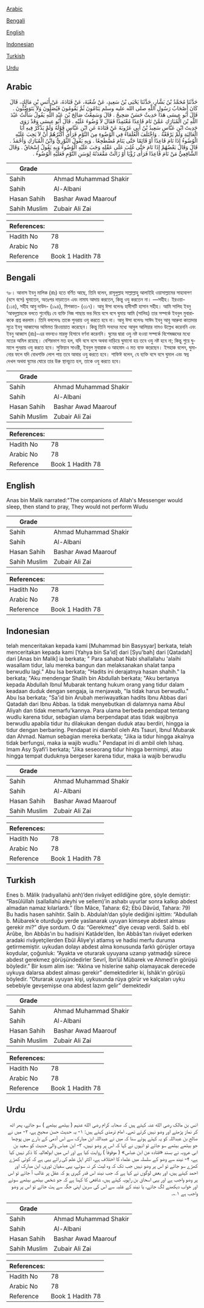 [Arabic](#arabic)

[Bengali](#bengali)

[English](#english)

[Indonesian](#indonesian)

[Turkish](#turkish)

[Urdu](#urdu)

## Arabic


<div dir="rtl" lang="ar" style={{fontSize:'larger',backgroundColor:'#f8f9fa',padding:20}}>
حَدَّثَنَا مُحَمَّدُ بْنُ بَشَّارٍ، حَدَّثَنَا يَحْيَى بْنُ سَعِيدٍ، عَنْ شُعْبَةَ، عَنْ قَتَادَةَ، عَنْ أَنَسِ بْنِ مَالِكٍ، قَالَ كَانَ أَصْحَابُ رَسُولِ اللَّهِ صلى الله عليه وسلم يَنَامُونَ ثُمَّ يَقُومُونَ فَيُصَلُّونَ وَلاَ يَتَوَضَّئُونَ ‏.‏ قَالَ أَبُو عِيسَى هَذَا حَدِيثٌ حَسَنٌ صَحِيحٌ ‏.‏ قَالَ وَسَمِعْتُ صَالِحَ بْنَ عَبْدِ اللَّهِ يَقُولُ سَأَلْتُ عَبْدَ اللَّهِ بْنَ الْمُبَارَكِ عَمَّنْ نَامَ قَاعِدًا مُعْتَمِدًا فَقَالَ لاَ وُضُوءَ عَلَيْهِ ‏.‏ قَالَ أَبُو عِيسَى وَقَدْ رَوَى حَدِيثَ ابْنِ عَبَّاسٍ سَعِيدُ بْنُ أَبِي عَرُوبَةَ عَنْ قَتَادَةَ عَنِ ابْنِ عَبَّاسٍ قَوْلَهُ وَلَمْ يَذْكُرْ فِيهِ أَبَا الْعَالِيَةِ وَلَمْ يَرْفَعْهُ ‏.‏ وَاخْتَلَفَ الْعُلَمَاءُ فِي الْوُضُوءِ مِنَ النَّوْمِ فَرَأَى أَكْثَرُهُمْ أَنْ لاَ يَجِبَ عَلَيْهِ الْوُضُوءُ إِذَا نَامَ قَاعِدًا أَوْ قَائِمًا حَتَّى يَنَامَ مُضْطَجِعًا ‏.‏ وَبِهِ يَقُولُ الثَّوْرِيُّ وَابْنُ الْمُبَارَكِ وَأَحْمَدُ ‏.‏ قَالَ وَقَالَ بَعْضُهُمْ إِذَا نَامَ حَتَّى غُلِبَ عَلَى عَقْلِهِ وَجَبَ عَلَيْهِ الْوُضُوءُ وَبِهِ يَقُولُ إِسْحَاقُ ‏.‏ وَقَالَ الشَّافِعِيُّ مَنْ نَامَ قَاعِدًا فَرَأَى رُؤْيَا أَوْ زَالَتْ مَقْعَدَتُهُ لِوَسَنِ النَّوْمِ فَعَلَيْهِ الْوُضُوءُ ‏.‏
</div>
<div style={{backgroundColor:'#f8f9fa',padding:20, marginBottom: 10}}><table> <thead> <tr> <th>Grade</th> <th></th> </tr> </thead> <tbody> <tr><td>Sahih</td><td>Ahmad Muhammad Shakir</td></tr><tr><td>Sahih</td><td>Al-Albani</td></tr><tr><td>Hasan Sahih</td><td>Bashar Awad Maarouf</td></tr><tr><td>Sahih Muslim</td><td>Zubair Ali Zai</td></tr></tbody></table><table> <thead> <tr> <th>References:</th> <th></th> </tr> </thead> <tbody><tr><td>Hadith No</td><td>78</td></tr><tr><td>Arabic No</td><td>78</td></tr><tr><td>Reference</td><td>Book 1 Hadith 78</td></tr></tbody></table></div>

## Bengali


<div dir="ltr" lang="bn" style={{fontSize:'larger',backgroundColor:'#f8f9fa',padding:20}}>
৭৮। আনাস ইবনু মালিক (রাঃ) হতে বর্ণিত আছে, তিনি বলেন, রাসূলুল্লাহ সাল্লাল্লাহু আলাইহি ওয়াসাল্লামের সাহাবাগণ (বসে বসে) ঘুমাতেন, অতঃপর দাড়াতেন এবং নামায আদায় করতেন, কিন্তু ওযু করতেন না। —সহীহ। ইরওয়া- (১১৪), সহীহ আবু দাউদ- (১৯৪), মিশকাত- (৩১৭)। আবু ঈসা বলেনঃ হাদীসটি হাসান সহীহ। আমি সালিহ ইবনু ‘আবদুল্লাহকে বলতে শুনেছিঃ যে ব্যক্তি নিজ পাছায় ভর দিয়ে বসে বসে ঘুমায় আমি (সালিহ) তার সম্পর্কে ইবনুল মুবারাককে প্রশ্ন করলাম। তিনি বললেনঃ তাকে পুনরায় ওযু করতে হবে না। আবু ঈসা বলেনঃ সাঈদ ইবনু আবু আরুবা কাতাদার সূত্রে ইবনু আব্বাসের অভিমত রিওয়ায়াত করেছেন। কিন্তু তিনি সনদের মধ্যে আবুল আলিয়ার নামও উল্লেখ করেননি এবং ইবনু আব্বাস (রাঃ)-এর বক্তব্যও মারফু হিসাবে বর্ণনা করেননি। ঘুমের দ্বারা ওযু নষ্ট হওয়া সম্পর্কে বিশেষজ্ঞদের মধ্যে মতের অমিল রয়েছে। বেশিরভাগ মত হল, যদি বসে বসে অথবা দাড়িয়ে ঘুমানো হয় তবে ওযু নষ্ট হবে না; কিন্তু শুয়ে ঘুমালে পুনরায় ওযু করতে হবে। সুফিয়ান সাওরী, ইবনুল মুবারাক ও আহমাদ এ মত ব্যক্ত করেছেন। ইসহাক বলেন, ঘুমানোর ফলে যদি বোধশক্তি লোপ পায় তবে আবার ওযু করতে হবে। শাফিঈ বলেন, যে ব্যক্তি বসে বসে ঘুমাল এবং স্বপ্ন দেখল অথবা ঘুমের ঘোরে তার উরু স্থানচ্যুত হল, তাকে ওযু করতে হবে।
</div>
<div style={{backgroundColor:'#f8f9fa',padding:20, marginBottom: 10}}><table> <thead> <tr> <th>Grade</th> <th></th> </tr> </thead> <tbody> <tr><td>Sahih</td><td>Ahmad Muhammad Shakir</td></tr><tr><td>Sahih</td><td>Al-Albani</td></tr><tr><td>Hasan Sahih</td><td>Bashar Awad Maarouf</td></tr><tr><td>Sahih Muslim</td><td>Zubair Ali Zai</td></tr></tbody></table><table> <thead> <tr> <th>References:</th> <th></th> </tr> </thead> <tbody><tr><td>Hadith No</td><td>78</td></tr><tr><td>Arabic No</td><td>78</td></tr><tr><td>Reference</td><td>Book 1 Hadith 78</td></tr></tbody></table></div>

## English


<div dir="ltr" lang="en" style={{fontSize:'larger',backgroundColor:'#f8f9fa',padding:20}}>
Anas bin Malik narrated:"The companions of Allah's Messenger would sleep, then stand to pray, They would not perform Wudu
</div>
<div style={{backgroundColor:'#f8f9fa',padding:20, marginBottom: 10}}><table> <thead> <tr> <th>Grade</th> <th></th> </tr> </thead> <tbody> <tr><td>Sahih</td><td>Ahmad Muhammad Shakir</td></tr><tr><td>Sahih</td><td>Al-Albani</td></tr><tr><td>Hasan Sahih</td><td>Bashar Awad Maarouf</td></tr><tr><td>Sahih Muslim</td><td>Zubair Ali Zai</td></tr></tbody></table><table> <thead> <tr> <th>References:</th> <th></th> </tr> </thead> <tbody><tr><td>Hadith No</td><td>78</td></tr><tr><td>Arabic No</td><td>78</td></tr><tr><td>Reference</td><td>Book 1 Hadith 78</td></tr></tbody></table></div>

## Indonesian


<div dir="ltr" lang="id" style={{fontSize:'larger',backgroundColor:'#f8f9fa',padding:20}}>
telah menceritakan kepada kami [Muhammad bin Basysyar] berkata, telah menceritakan kepada kami [Yahya bin Sa'id] dari [Syu'bah] dari [Qatadah] dari [Anas bin Malik] ia berkata; " Para sahabat Nabi shallallahu 'alaihi wasallam tidur, lalu mereka bangun dan melaksanakan shalat tanpa berwudlu lagi." Abu Isa berkata; "Hadits ini derajatnya hasan shahih." Ia berkata; "Aku mendengar Shalih bin Abdullah berkata; "Aku bertanya kepada Abdullah Ibnul Mubarak tentang hukum orang yang tidur dalam keadaan duduk dengan sengaja, ia menjawab, "Ia tidak harus berwudlu." Abu Isa berkata; "Sa'id bin Arubah meriwayatkan hadits Ibnu Abbas dari Qatadah dari Ibnu Abbas. Ia tidak menyebutkan di dalamnya nama Abul Aliyah dan tidak memarfu'kannya. Para ulama berbeda pendapat tentang wudlu karena tidur, sebagian ulama berpendapat atas tidak wajibnya berwudlu apabila tidur itu dilakukan dengan duduk atau berdiri, hingga ia tidur dengan berbaring. Pendapat ini diambil oleh Ats Tsauri, Ibnul Mubarak dan Ahmad. Namun sebagian mereka berkata; "Jika ia tidur hingga akalnya tidak berfungsi, maka ia wajib wudlu." Pendapat ini di ambil oleh Ishaq. Imam Asy Syafi'i berkata; "Jika seseorang tidur hingga bermimpi, atau hingga tempat duduknya bergeser karena tidur, maka ia wajib berwudlu
</div>
<div style={{backgroundColor:'#f8f9fa',padding:20, marginBottom: 10}}><table> <thead> <tr> <th>Grade</th> <th></th> </tr> </thead> <tbody> <tr><td>Sahih</td><td>Ahmad Muhammad Shakir</td></tr><tr><td>Sahih</td><td>Al-Albani</td></tr><tr><td>Hasan Sahih</td><td>Bashar Awad Maarouf</td></tr><tr><td>Sahih Muslim</td><td>Zubair Ali Zai</td></tr></tbody></table><table> <thead> <tr> <th>References:</th> <th></th> </tr> </thead> <tbody><tr><td>Hadith No</td><td>78</td></tr><tr><td>Arabic No</td><td>78</td></tr><tr><td>Reference</td><td>Book 1 Hadith 78</td></tr></tbody></table></div>

## Turkish


<div dir="ltr" lang="tr" style={{fontSize:'larger',backgroundColor:'#f8f9fa',padding:20}}>
Enes b. Mâlik (radıyallahü anh)’den rivâyet edildiğine göre, şöyle demiştir: “Rasûlüllah (sallallahü aleyhi ve sellem)’in ashabı uyurlar sonra kalkıp abdest almadan namaz kılarlardı.” (İbn Mâce, Tahara: 62; Ebû Dâvûd, Tahara: 79) Bu hadis hasen sahihtir. Salih b. Abdulah’dan şöyle dediğini işittim: “Abdullah b. Mübarek’e oturduğu yerde yaslanarak uyuyan kimseye abdest alması gerekir mi?” diye sordum. O da: “Gerekmez” diye cevap verdi. Saîd b. ebî Arûbe, İbn Abbâs’ın bu hadisini Katâde’den, İbn Abbâs’tan rivâyet ederken aradaki rivâyetçilerden Ebûl Âliye’yi atlamış ve hadisi merfu duruma getirmemiştir. uykudan dolayı abdest alma konusunda farklı görüşler ortaya koydular, çoğunluk: “Ayakta ve oturarak uyuyana uzanıp yatmadığı sürece abdest gerekmez görüşündedirler Sevrî, İbn’ül Mübarek ve Ahmed’in görüşü böyledir.” Bir kısım alim ise: “Aklına ve hislerine sahip olamayacak derecede uykuya dalarsa abdest alması gerekir” demektedirler ki, İshâk’ın görüşü böyledir. “Oturarak uyuyan kişi, uykusunda rüya görür ve kalçaları uyku sebebiyle gevşemişse ona abdest lazım gelir” demektedir
</div>
<div style={{backgroundColor:'#f8f9fa',padding:20, marginBottom: 10}}><table> <thead> <tr> <th>Grade</th> <th></th> </tr> </thead> <tbody> <tr><td>Sahih</td><td>Ahmad Muhammad Shakir</td></tr><tr><td>Sahih</td><td>Al-Albani</td></tr><tr><td>Hasan Sahih</td><td>Bashar Awad Maarouf</td></tr><tr><td>Sahih Muslim</td><td>Zubair Ali Zai</td></tr></tbody></table><table> <thead> <tr> <th>References:</th> <th></th> </tr> </thead> <tbody><tr><td>Hadith No</td><td>78</td></tr><tr><td>Arabic No</td><td>78</td></tr><tr><td>Reference</td><td>Book 1 Hadith 78</td></tr></tbody></table></div>

## Urdu


<div dir="rtl" lang="ur" style={{fontSize:'larger',backgroundColor:'#f8f9fa',padding:20}}>
انس بن مالک رضی الله عنہ کہتے ہیں کہ صحابہ کرام رضی الله عنہم ( بیٹھے بیٹھے ) سو جاتے، پھر اٹھ کر نماز پڑھتے اور وضو نہیں کرتے تھے۔ امام ترمذی کہتے ہیں: ۱- یہ حدیث حسن صحیح ہے، ۲- میں نے صالح بن عبداللہ کو یہ کہتے ہوئے سنا کہ میں نے عبداللہ ابن مبارک سے اس آدمی کے بارے میں پوچھا جو بیٹھے بیٹھے سو جائے تو انہوں نے کہا کہ اس پر وضو نہیں، ۳- ابن عباس والی حدیث کو سعید بن ابی عروبہ نے بسند «قتادہ عن ابن عباس» ( موقوفاً ) روایت کیا ہے اور اس میں ابولعالیہ کا ذکر نہیں کیا ہے، ۴- نیند سے وضو کے سلسلہ میں علماء کا اختلاف ہے، اکثر اہل علم کی رائے یہی ہے کہ کوئی کھڑے کھڑے سو جائے تو اس پر وضو نہیں جب تک کہ وہ لیٹ کر نہ سوئے، یہی سفیان ثوری، ابن مبارک اور احمد کہتے ہیں، اور بعض لوگوں نے کہا ہے کہ جب نیند اس قدر گہری ہو کہ عقل پر غالب آ جائے تو اس پر وضو واجب ہے اور یہی اسحاق بن راہویہ کہتے ہیں، شافعی کا کہنا ہے کہ جو شخص بیٹھے بیٹھے سوئے اور خواب دیکھنے لگ جائے، یا نیند کے غلبہ سے اس کی سرین اپنی جگہ سے ہٹ جائے تو اس پر وضو واجب ہے ۱؎۔
</div>
<div style={{backgroundColor:'#f8f9fa',padding:20, marginBottom: 10}}><table> <thead> <tr> <th>Grade</th> <th></th> </tr> </thead> <tbody> <tr><td>Sahih</td><td>Ahmad Muhammad Shakir</td></tr><tr><td>Sahih</td><td>Al-Albani</td></tr><tr><td>Hasan Sahih</td><td>Bashar Awad Maarouf</td></tr><tr><td>Sahih Muslim</td><td>Zubair Ali Zai</td></tr></tbody></table><table> <thead> <tr> <th>References:</th> <th></th> </tr> </thead> <tbody><tr><td>Hadith No</td><td>78</td></tr><tr><td>Arabic No</td><td>78</td></tr><tr><td>Reference</td><td>Book 1 Hadith 78</td></tr></tbody></table></div>